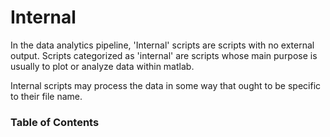 Internal
======================

In the data analytics pipeline, 'Internal' scripts are scripts with no external output.  Scripts categorized as 'internal' are scripts whose main purpose is usually to plot or analyze data within matlab.

Internal scripts may process the data in some way that ought to be specific to their file name.

### Table of Contents
